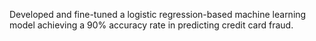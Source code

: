 Developed and fine-tuned a logistic regression-based machine learning model achieving a 90% accuracy rate in predicting credit card fraud.
